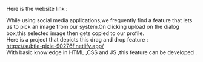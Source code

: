 Here is the website link : 

   

While using social media applications,we frequently find a feature that lets us to pick an image from our system.On clicking upload on the dialog box,this selected image then gets copied to our profile. <br/>
Here is a project that depicts this drag and drop feature : <br/>
   https://subtle-pixie-90276f.netlify.app/  <br/>
With basic knowledge in HTML ,CSS and JS ,this feature can be developed . <br/>
